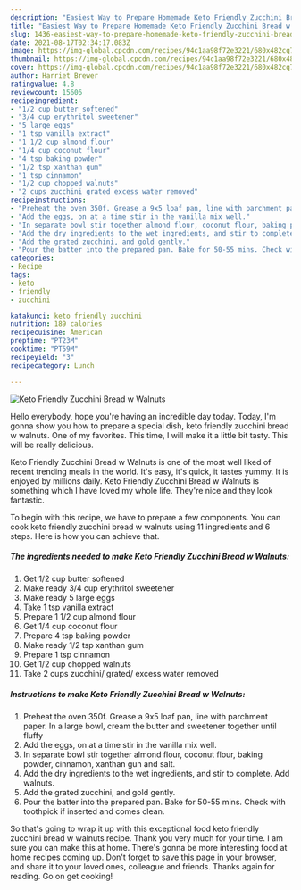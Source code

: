 ```yaml
---
description: "Easiest Way to Prepare Homemade Keto Friendly Zucchini Bread w Walnuts"
title: "Easiest Way to Prepare Homemade Keto Friendly Zucchini Bread w Walnuts"
slug: 1436-easiest-way-to-prepare-homemade-keto-friendly-zucchini-bread-w-walnuts
date: 2021-08-17T02:34:17.083Z
image: https://img-global.cpcdn.com/recipes/94c1aa98f72e3221/680x482cq70/keto-friendly-zucchini-bread-w-walnuts-recipe-main-photo.jpg
thumbnail: https://img-global.cpcdn.com/recipes/94c1aa98f72e3221/680x482cq70/keto-friendly-zucchini-bread-w-walnuts-recipe-main-photo.jpg
cover: https://img-global.cpcdn.com/recipes/94c1aa98f72e3221/680x482cq70/keto-friendly-zucchini-bread-w-walnuts-recipe-main-photo.jpg
author: Harriet Brewer
ratingvalue: 4.8
reviewcount: 15606
recipeingredient:
- "1/2 cup butter softened"
- "3/4 cup erythritol sweetener"
- "5 large eggs"
- "1 tsp vanilla extract"
- "1 1/2 cup almond flour"
- "1/4 cup coconut flour"
- "4 tsp baking powder"
- "1/2 tsp xanthan gum"
- "1 tsp cinnamon"
- "1/2 cup chopped walnuts"
- "2 cups zucchini grated excess water removed"
recipeinstructions:
- "Preheat the oven 350f. Grease a 9x5 loaf pan, line with parchment paper. In a large bowl, cream the butter and sweetener together until fluffy"
- "Add the eggs, on at a time stir in the vanilla mix well."
- "In separate bowl stir together almond flour, coconut flour, baking powder, cinnamon, xanthan gun and salt."
- "Add the dry ingredients to the wet ingredients, and stir to complete. Add walnuts."
- "Add the grated zucchini, and gold gently."
- "Pour the batter into the prepared pan. Bake for 50-55 mins. Check with toothpick if inserted and comes clean."
categories:
- Recipe
tags:
- keto
- friendly
- zucchini

katakunci: keto friendly zucchini 
nutrition: 189 calories
recipecuisine: American
preptime: "PT23M"
cooktime: "PT59M"
recipeyield: "3"
recipecategory: Lunch

---
```



![Keto Friendly Zucchini Bread w Walnuts](https://img-global.cpcdn.com/recipes/94c1aa98f72e3221/680x482cq70/keto-friendly-zucchini-bread-w-walnuts-recipe-main-photo.jpg)

Hello everybody, hope you're having an incredible day today. Today, I'm gonna show you how to prepare a special dish, keto friendly zucchini bread w walnuts. One of my favorites. This time, I will make it a little bit tasty. This will be really delicious.

Keto Friendly Zucchini Bread w Walnuts is one of the most well liked of recent trending meals in the world. It's easy, it's quick, it tastes yummy. It is enjoyed by millions daily. Keto Friendly Zucchini Bread w Walnuts is something which I have loved my whole life. They're nice and they look fantastic.




To begin with this recipe, we have to prepare a few components. You can cook keto friendly zucchini bread w walnuts using 11 ingredients and 6 steps. Here is how you can achieve that.

<!--inarticleads1-->

##### The ingredients needed to make Keto Friendly Zucchini Bread w Walnuts:

1. Get 1/2 cup butter softened
1. Make ready 3/4 cup erythritol sweetener
1. Make ready 5 large eggs
1. Take 1 tsp vanilla extract
1. Prepare 1 1/2 cup almond flour
1. Get 1/4 cup coconut flour
1. Prepare 4 tsp baking powder
1. Make ready 1/2 tsp xanthan gum
1. Prepare 1 tsp cinnamon
1. Get 1/2 cup chopped walnuts
1. Take 2 cups zucchini/ grated/ excess water removed




<!--inarticleads2-->

##### Instructions to make Keto Friendly Zucchini Bread w Walnuts:

1. Preheat the oven 350f. Grease a 9x5 loaf pan, line with parchment paper. In a large bowl, cream the butter and sweetener together until fluffy
1. Add the eggs, on at a time stir in the vanilla mix well.
1. In separate bowl stir together almond flour, coconut flour, baking powder, cinnamon, xanthan gun and salt.
1. Add the dry ingredients to the wet ingredients, and stir to complete. Add walnuts.
1. Add the grated zucchini, and gold gently.
1. Pour the batter into the prepared pan. Bake for 50-55 mins. Check with toothpick if inserted and comes clean.




So that's going to wrap it up with this exceptional food keto friendly zucchini bread w walnuts recipe. Thank you very much for your time. I am sure you can make this at home. There's gonna be more interesting food at home recipes coming up. Don't forget to save this page in your browser, and share it to your loved ones, colleague and friends. Thanks again for reading. Go on get cooking!
